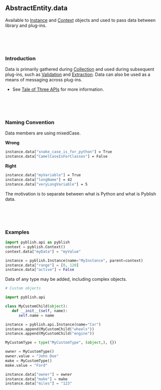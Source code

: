 ## AbstractEntity.data

Available to [Instance](Instance.md) and [Context](Context.md) objects and used to pass data between library and plug-ins.

<br>
<br>
<br>

### Introduction

Data is primarily gathered during [Collection](Collector.md) and used during subsequent plug-ins, such as [Validation](Validator.md) and [Extraction](Extractor.md). Data can also be used as a means of messaging across plug-ins.

- See [Tale of Three APIs](https://github.com/pyblish/pyblish/wiki/Tale-of-Three-APIs) for more information.

<br>
<br>
<br>

### Naming Convention

Data members are using mixedCase.

**Wrong**

```bash
instance.data["snake_case_is_for_python"] = True
instance.data["CamelCaseIsForClasses"] = False
```

**Right**
```bash
instance.data["myVariable"] = True
instance.data["longName"] = 42
instance.data["veryLongVariable"] = 5
```

The motivation is to separate between what is Python and what is Pyblish data.

<br>
<br>
<br>

### Examples

```python
import pyblish.api as pyblish
context = pyblish.Context()
context.data["myData"] = "myValue"

instance = pyblish.Instance(name="MyInstance", parent=context)
instance.data["range"] = [0, 120]
instance.data["active"] = False
```

Data of any type may be added, including complex objects.

```python
# Custom objects

import pyblish.api

class MyCustomChild(object):
   def __init__(self, name):
      self.name = name

instance = pyblish.api.Instance(name="Car")
instance.append(MyCustomChild("wheels"))
instance.append(MyCustomChild("engine"))

MyCustomType = type("MyCustomType", (object,), {})

owner = MyCustomType()
owner.value = "John Doe"
make = MyCustomType()
make.value = "Ford"

instance.data["owner"] = owner
instance.data["make"] = make
instance.data["miles"] = "123"
```